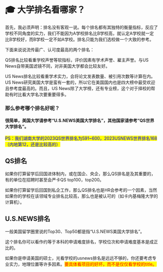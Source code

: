 # 🎓 大学排名看哪家？

&#x20;   首先，我必须声明：排名没有客观一说。每个排名都有其独特的衡量指标，反应了学校不同角度的实力，我们不能因为A学校排名比B学校高，就认定A学校就一定比B学校好，而B学校一定不如A学校。排名只能为我们选校做一个大致的参考。

下面来说说流传最广、认可度最高的两个排名：

&#x20;   QS排名比较看重学校声誉等软指标，评价因素有学术声誉、雇主声誉。与US News自带美国滤镜不同，对非美国大学都会比较友好。

&#x20;   US News排名比较看重学术实力，会将论文发表数量、被引用次数等计算在内。US News研究美国大学是蛮有一套的，所以它在美国国内也是四大榜中最受欢迎且参考度最高的。而且，US News除了大学榜，还有专业榜，这个对于择校的帮助有时比看大学名次要重要得多。

### 那么参考哪个排名好呢？

#### 很简单，美国大学请参考“U.S.NEWS美国大学排名”，其他国家请参考“QS世界大学排名”。



<mark style="color:blue;">PS：我们湖南大学的2023QS世界排名为591\~600，2023USNEWS世界排名168（内地第12，还是比较高的）</mark>

## QS排名

如果你打算留学后回国进体制内，或在国企、央企，那么QS排名是及其重要的，有的单位在招聘时甚至会严卡QS top100，top200。

如果你打算留学后回国到私企工作，那么QS排名也是HR会参考的一个因素，当然如果你的学校在该领域专业排名比较高，那么也是被认可的（如卡内基梅隆大学的计算机）。

## U.S.NEWS排名

一般美国留学圈里说的Top30、Top50都是指“U.S.NEWS美国大学排名”。

这个排名你可以看作约等于本科的申请难度排名，学校位次和申请难度基本是成正比的。

如果你是申请美国的硕士，光看学校的usnews排名是远远不够的，你还要考虑专业实力，地理位置等许多因素。<mark style="color:red;">要具体看项目的好坏，而不是仅仅看学校的title。</mark>
